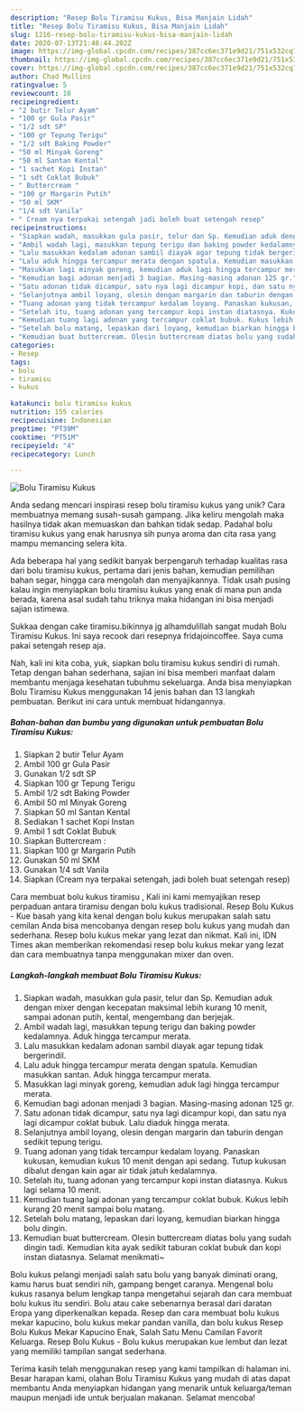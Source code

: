 ```yaml
---
description: "Resep Bolu Tiramisu Kukus, Bisa Manjain Lidah"
title: "Resep Bolu Tiramisu Kukus, Bisa Manjain Lidah"
slug: 1216-resep-bolu-tiramisu-kukus-bisa-manjain-lidah
date: 2020-07-13T21:48:44.202Z
image: https://img-global.cpcdn.com/recipes/387cc6ec371e9d21/751x532cq70/bolu-tiramisu-kukus-foto-resep-utama.jpg
thumbnail: https://img-global.cpcdn.com/recipes/387cc6ec371e9d21/751x532cq70/bolu-tiramisu-kukus-foto-resep-utama.jpg
cover: https://img-global.cpcdn.com/recipes/387cc6ec371e9d21/751x532cq70/bolu-tiramisu-kukus-foto-resep-utama.jpg
author: Chad Mullins
ratingvalue: 5
reviewcount: 10
recipeingredient:
- "2 butir Telur Ayam"
- "100 gr Gula Pasir"
- "1/2 sdt SP"
- "100 gr Tepung Terigu"
- "1/2 sdt Baking Powder"
- "50 ml Minyak Goreng"
- "50 ml Santan Kental"
- "1 sachet Kopi Instan"
- "1 sdt Coklat Bubuk"
- " Buttercream "
- "100 gr Margarin Putih"
- "50 ml SKM"
- "1/4 sdt Vanila"
- " Cream nya terpakai setengah jadi boleh buat setengah resep"
recipeinstructions:
- "Siapkan wadah, masukkan gula pasir, telur dan Sp. Kemudian aduk dengan mixer dengan kecepatan maksimal lebih kurang 10 menit, sampai adonan putih, kental, mengembang dan berjejak."
- "Ambil wadah lagi, masukkan tepung terigu dan baking powder kedalamnya. Aduk hingga tercampur merata."
- "Lalu masukkan kedalam adonan sambil diayak agar tepung tidak bergerindil."
- "Lalu aduk hingga tercampur merata dengan spatula. Kemudian masukkan santan. Aduk hingga tercampur merata."
- "Masukkan lagi minyak goreng, kemudian aduk lagi hingga tercampur merata."
- "Kemudian bagi adonan menjadi 3 bagian. Masing-masing adonan 125 gr."
- "Satu adonan tidak dicampur, satu nya lagi dicampur kopi, dan satu nya lagi dicampur coklat bubuk. Lalu diaduk hingga merata."
- "Selanjutnya ambil loyang, olesin dengan margarin dan taburin dengan sedikit tepung terigu."
- "Tuang adonan yang tidak tercampur kedalam loyang. Panaskan kukusan, kemudian kukus 10 menit dengan api sedang. Tutup kukusan dibalut dengan kain agar air tidak jatuh kedalamnya."
- "Setelah itu, tuang adonan yang tercampur kopi instan diatasnya. Kukus lagi selama 10 menit."
- "Kemudian tuang lagi adonan yang tercampur coklat bubuk. Kukus lebih kurang 20 menit sampai bolu matang."
- "Setelah bolu matang, lepaskan dari loyang, kemudian biarkan hingga bolu dingin."
- "Kemudian buat buttercream. Olesin buttercream diatas bolu yang sudah dingin tadi. Kemudian kita ayak sedikit taburan coklat bubuk dan kopi instan diatasnya. Selamat menikmati~"
categories:
- Resep
tags:
- bolu
- tiramisu
- kukus

katakunci: bolu tiramisu kukus 
nutrition: 155 calories
recipecuisine: Indonesian
preptime: "PT39M"
cooktime: "PT51M"
recipeyield: "4"
recipecategory: Lunch

---
```



![Bolu Tiramisu Kukus](https://img-global.cpcdn.com/recipes/387cc6ec371e9d21/751x532cq70/bolu-tiramisu-kukus-foto-resep-utama.jpg)

Anda sedang mencari inspirasi resep bolu tiramisu kukus yang unik? Cara membuatnya memang susah-susah gampang. Jika keliru mengolah maka hasilnya tidak akan memuaskan dan bahkan tidak sedap. Padahal bolu tiramisu kukus yang enak harusnya sih punya aroma dan cita rasa yang mampu memancing selera kita.

Ada beberapa hal yang sedikit banyak berpengaruh terhadap kualitas rasa dari bolu tiramisu kukus, pertama dari jenis bahan, kemudian pemilihan bahan segar, hingga cara mengolah dan menyajikannya. Tidak usah pusing kalau ingin menyiapkan bolu tiramisu kukus yang enak di mana pun anda berada, karena asal sudah tahu triknya maka hidangan ini bisa menjadi sajian istimewa.

Sukkaa dengan cake tiramisu.bikinnya jg alhamdulillah sangat mudah Bolu Tiramisu Kukus. Ini saya recook dari resepnya fridajoincoffee. Saya cuma pakai setengah resep aja.


Nah, kali ini kita coba, yuk, siapkan bolu tiramisu kukus sendiri di rumah. Tetap dengan bahan sederhana, sajian ini bisa memberi manfaat dalam membantu menjaga kesehatan tubuhmu sekeluarga. Anda bisa menyiapkan Bolu Tiramisu Kukus menggunakan 14 jenis bahan dan 13 langkah pembuatan. Berikut ini cara untuk membuat hidangannya.

<!--inarticleads1-->

##### Bahan-bahan dan bumbu yang digunakan untuk pembuatan Bolu Tiramisu Kukus:

1. Siapkan 2 butir Telur Ayam
1. Ambil 100 gr Gula Pasir
1. Gunakan 1/2 sdt SP
1. Siapkan 100 gr Tepung Terigu
1. Ambil 1/2 sdt Baking Powder
1. Ambil 50 ml Minyak Goreng
1. Siapkan 50 ml Santan Kental
1. Sediakan 1 sachet Kopi Instan
1. Ambil 1 sdt Coklat Bubuk
1. Siapkan  Buttercream :
1. Siapkan 100 gr Margarin Putih
1. Gunakan 50 ml SKM
1. Gunakan 1/4 sdt Vanila
1. Siapkan  (Cream nya terpakai setengah, jadi boleh buat setengah resep)


Cara membuat bolu kukus tiramisu , Kali ini kami memyajikan resep perpaduan antara tiramisu dengan bolu kukus tradisional. Resep Bolu Kukus - Kue basah yang kita kenal dengan bolu kukus merupakan salah satu cemilan Anda bisa mencobanya dengan resep bolu kukus yang mudah dan sederhana. Resep bolu kukus mekar yang lezat dan nikmat. Kali ini, IDN Times akan memberikan rekomendasi resep bolu kukus mekar yang lezat dan cara membuatnya tanpa menggunakan mixer dan oven. 

<!--inarticleads2-->

##### Langkah-langkah membuat Bolu Tiramisu Kukus:

1. Siapkan wadah, masukkan gula pasir, telur dan Sp. Kemudian aduk dengan mixer dengan kecepatan maksimal lebih kurang 10 menit, sampai adonan putih, kental, mengembang dan berjejak.
1. Ambil wadah lagi, masukkan tepung terigu dan baking powder kedalamnya. Aduk hingga tercampur merata.
1. Lalu masukkan kedalam adonan sambil diayak agar tepung tidak bergerindil.
1. Lalu aduk hingga tercampur merata dengan spatula. Kemudian masukkan santan. Aduk hingga tercampur merata.
1. Masukkan lagi minyak goreng, kemudian aduk lagi hingga tercampur merata.
1. Kemudian bagi adonan menjadi 3 bagian. Masing-masing adonan 125 gr.
1. Satu adonan tidak dicampur, satu nya lagi dicampur kopi, dan satu nya lagi dicampur coklat bubuk. Lalu diaduk hingga merata.
1. Selanjutnya ambil loyang, olesin dengan margarin dan taburin dengan sedikit tepung terigu.
1. Tuang adonan yang tidak tercampur kedalam loyang. Panaskan kukusan, kemudian kukus 10 menit dengan api sedang. Tutup kukusan dibalut dengan kain agar air tidak jatuh kedalamnya.
1. Setelah itu, tuang adonan yang tercampur kopi instan diatasnya. Kukus lagi selama 10 menit.
1. Kemudian tuang lagi adonan yang tercampur coklat bubuk. Kukus lebih kurang 20 menit sampai bolu matang.
1. Setelah bolu matang, lepaskan dari loyang, kemudian biarkan hingga bolu dingin.
1. Kemudian buat buttercream. Olesin buttercream diatas bolu yang sudah dingin tadi. Kemudian kita ayak sedikit taburan coklat bubuk dan kopi instan diatasnya. Selamat menikmati~


Bolu kukus pelangi menjadi salah satu bolu yang banyak diminati orang, kamu harus buat sendiri nih, gampang benget caranya. Mengenal bolu kukus rasanya belum lengkap tanpa mengetahui sejarah dan cara membuat bolu kukus itu sendiri. Bolu atau cake sebenarnya berasal dari daratan Eropa yang diperkenalkan kepada. Resep dan cara membuat bolu kukus mekar kapucino, bolu kukus mekar pandan vanilla, dan bolu kukus Resep Bolu Kukus Mekar Kapucino Enak, Salah Satu Menu Camilan Favorit Keluarga. Resep Bolu Kukus - Bolu kukus merupakan kue lembut dan lezat yang memiliki tampilan sangat sederhana. 

Terima kasih telah menggunakan resep yang kami tampilkan di halaman ini. Besar harapan kami, olahan Bolu Tiramisu Kukus yang mudah di atas dapat membantu Anda menyiapkan hidangan yang menarik untuk keluarga/teman maupun menjadi ide untuk berjualan makanan. Selamat mencoba!
